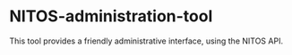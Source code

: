 NITOS-administration-tool
=========================

This tool provides a friendly administrative interface, using the NITOS API.
